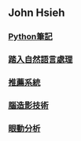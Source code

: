 
## John Hsieh


### [Python筆記](python.md)

### [踏入自然語言處理](https://evilslive.github.io/NLP)

### [推薦系統]()

### [腦造影技術]()

### [眼動分析]()
